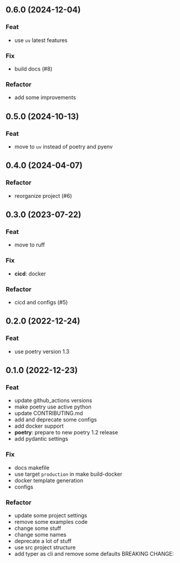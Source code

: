 ## 0.6.0 (2024-12-04)

### Feat

- use `uv` latest features

### Fix

- build docs (#8)

### Refactor

- add some improvements

## 0.5.0 (2024-10-13)

### Feat

- move to `uv` instead of poetry and pyenv

## 0.4.0 (2024-04-07)

### Refactor

- reorganize project (#6)

## 0.3.0 (2023-07-22)

### Feat

- move to ruff

### Fix

- **cicd**: docker

### Refactor

- cicd and configs (#5)

## 0.2.0 (2022-12-24)

### Feat

- use poetry version 1.3

## 0.1.0 (2022-12-23)

### Feat

- update github_actions versions
- make poetry use active python
- update CONTRIBUTING.md
- add and deprecate some configs
- add docker support
- **poetry**: prepare to new poetry 1.2 release
- add pydantic settings

### Fix

- docs makefile
- use target `production` in make build-docker
- docker template generation
- configs

### Refactor

- update some project settings
- remove some examples code
- change some stuff
- change some names
- deprecate a lot of stuff
- use src project structure
- add typer as cli and remove some defaults BREAKING CHANGE:
